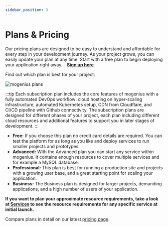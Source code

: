 ```yaml
---
sidebar_position: 3
---
```


# Plans & Pricing

Our pricing plans are designed to be easy to understand and affordable for every step in your development journey. As your project grows, you can easily update your plan at any time. Start with a free plan to begin deploying your application right away. - [**Sign up here**](https://www.mogenius.com/en/contact/register-for-beta)  

Find out which plan is best for your project:

![mogenius plans](https://api.mogenius.com/file/id/042ecea5-694c-4cd9-85f1-1eccb8b4306e)

:::tip 
Each subscription plan includes the core features of mogenius with a fully automated DevOps workflow: cloud hosting on hyper-scaling infrastructure, automated Kubernetes setup, CDN from Cloudflare, and CI/CD pipeline with Github connectivity. The subscription plans are designed for different phases of your project, each plan including different cloud resources and additional features to support you in later stages of development.
:::

- **Free:** If you choose this plan no credit card details are required. You can test the platform for as long as you like and deploy services to run smaller projects and prototypes.  
- **Advanced:** With the Advanced plan you can start any service within mogenius. It contains enough resources to cover multiple services and for example a MySQL database.  
- **Professional:** This plan is best for running a production site and projects with a growing user base, and a great starting point for scaling your application.  
- **Business:** The Business plan is designed for larger projects, demanding applications, and a high number of users of your application.  

**If you want to plan your approximate resource requirements, take a look at [Services](./../services/service-overview.md) to see the resource requirements for any specific service at initial launch.**

Compare plans in detail on our latest [pricing page](https://mogenius.com/pricing).